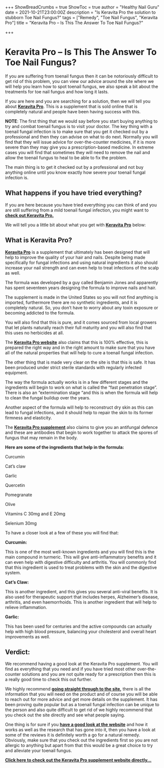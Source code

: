 +++
ShowBreadCrumbs = true
ShowToc = true
author = "Healthy Nail Guru"
date = 2021-10-21T23:00:00Z
description = "Is Keravita Pro the solution to stubborn Toe Nail Fungus?"
tags = ["Remedy", "Toe Nail Fungus", "Keravita Pro"]
title = "Keravita Pro – Is This The Answer To Toe Nail Fungus?"

+++
# Keravita Pro – Is This The Answer To Toe Nail Fungus?

If you are suffering from toenail fungus then it can be notoriously difficult to get rid of this problem, you can view our advice around the site where we will help you learn how to spot toenail fungus, we also speak a bit about the treatments for toe nail fungus and how long it lasts.

If you are here and you are searching for a solution, then we will tell you about [**Keravita Pro**](https://healthynailguru.com/link/toe-nail-fungus-treatment/). This is a supplement that is sold online that is completely natural and people have been having success with this.

**NOTE**: The first thing that we would say before you start buying anything to try and combat toenail fungus is to visit your doctor. The key thing with a toenail fungal infection is to make sure that you get it checked out by a professional and then they can advise on what to do next. Normally you will find that they will issue advice for over-the-counter medicines, if it is more severe than they may give you a prescription-based medicine. In extreme cases you will find that sometimes they will need to remove the nail and allow the toenail fungus to heal to be able to fix the problem.

The main thing is to get it checked out by a professional and not buy anything online until you know exactly how severe your toenail fungal infection is.

## What happens if you have tried everything?

If you are here because you have tried everything you can think of and you are still suffering from a mild toenail fungal infection, you might want to [**check out Keravita Pro.**](https://healthynailguru.com/link/toe-nail-fungus-treatment/)

We will tell you a little bit about what you get with [**Keravita Pro**](https://healthynailguru.com/link/toe-nail-fungus-treatment/) below:

## What is Keravita Pro?

[**Keravita Pro**](https://healthynailguru.com/link/toe-nail-fungus-treatment/) is a supplement that ultimately has been designed that will help to improve the quality of your hair and nails. Despite being made specifically for fungal infections and using natural ingredients it also should increase your nail strength and can even help to treat infections of the scalp as well.

The formula was developed by a guy called Benjamin Jones and apparently has spent seventeen years designing the formula to improve nails and hair.

The supplement is made in the United States so you will not find anything is imported, furthermore there are no synthetic ingredients, and it is completely natural. So, you don’t have to worry about any toxin exposure or becoming addicted to the formula.

You will also find that this is pure, and it comes sourced from local growers that let plants naturally reach their full maturity and you will also find that this uses no herbicides at all.

The [**Keravita Pro website**](https://healthynailguru.com/link/toe-nail-fungus-treatment/) also claims that this is 100% effective, this is prepared the right way and in the right amount to make sure that you have all of the natural properties that will help to cure a toenail fungal infection.

The other thing that is made very clear on the site is that this is safe. It has been produced under strict sterile standards with regularly infected equipment.

The way the formula actually works is in a few different stages and the ingredients will begin to work on what is called the “fast penetration stage”. There is also an “extermination stage “and this is when the formula will help to clean the fungal buildup over the years.

Another aspect of the formula will help to reconstruct dry skin as this can lead to fungal infections, and it should help to repair the skin to its former firmness and elasticity.

The [**Keravita Pro supplement**](https://healthynailguru.com/link/toe-nail-fungus-treatment/) also claims to give you an antifungal defence and these are antibodies that begin to work together to attack the spores of fungus that may remain in the body.

**Here are some of the ingredients that help in the formula:**

Curcumin

Cat’s claw

Garlic

Quercetin

Pomegranate

Olive

Vitamins C 30mg and E 20mg

Selenium 30mg

To have a closer look at a few of these you will find that:

**Curcumin:**

This is one of the most well-known ingredients and you will find this is the main compound in turmeric. This will give anti-inflammatory benefits and it can even help with digestive difficulty and arthritis. You will commonly find that this ingredient is used to treat problems with the skin and the digestive system.

**Cat’s Claw:**

This is another ingredient, and this gives you several anti-viral benefits. It is also used for therapeutic support that includes herpes, Alzheimer’s disease, arthritis, and even haemorrhoids. This is another ingredient that will help to relieve inflammation.

**Garlic:**

This has been used for centuries and the active compounds can actually help with high blood pressure, balancing your cholesterol and overall heart improvements as well.

## Verdict:

We recommend having a good look at the Keravita Pro supplement. You will find as everything that you need and if you have tried most other over-the-counter solutions and you are not quite ready for a prescription then this is a really good time to check this out further.

We highly recommend [**going straight through to the site**](https://healthynailguru.com/link/toe-nail-fungus-treatment/)**,** there is all the information that you will need on the product and of course you will be able to reach out for more advice and get more details on the supplement. It has been proving quite popular but as a toenail fungal infection can be unique to the person and also quite difficult to get rid of we highly recommend that you check out the site directly and see what people saying.

One thing is for sure if you [**have a good look at the website**](https://healthynailguru.com/link/toe-nail-fungus-treatment/) and how it works as well as the research that has gone into it, then you have a look at some of the reviews it is definitely worth a go for a natural remedy. Obviously, make sure that you check out the ingredients first so you are not allergic to anything but apart from that this would be a great choice to try and alleviate your toenail fungus.

[**Click here to check out the Keravita Pro supplement website directly…**](https://healthynailguru.com/link/toe-nail-fungus-treatment/)